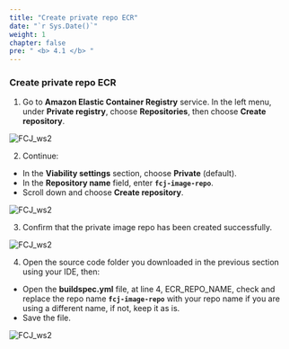 ```yaml
---
title: "Create private repo ECR"
date: "`r Sys.Date()`"
weight: 1
chapter: false
pre: " <b> 4.1 </b> "
---
```


### Create private repo ECR

1. Go to **Amazon Elastic Container Registry** service. In the left menu, under **Private registry**, choose **Repositories**, then choose **Create repository**.

![FCJ_ws2](/FCJ-Workshop-2/images/4.codebuild/_1.png)

2. Continue:

- In the **Viability settings** section, choose **Private** (default).
- In the **Repository name** field, enter **`fcj-image-repo`**.
- Scroll down and choose **Create repository**.

![FCJ_ws2](/FCJ-Workshop-2/images/4.codebuild/_2.png)

3. Confirm that the private image repo has been created successfully.

![FCJ_ws2](/FCJ-Workshop-2/images/4.codebuild/_3.png)

4. Open the source code folder you downloaded in the previous section using your IDE, then:

- Open the **buildspec.yml** file, at line 4, ECR_REPO_NAME, check and replace the repo name **`fcj-image-repo`** with your repo name if you are using a different name, if not, keep it as is.
- Save the file.

![FCJ_ws2](/FCJ-Workshop-2/images/3.codecommit/12.png)
